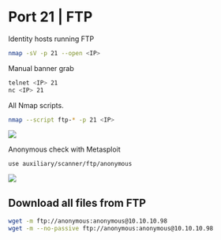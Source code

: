 # Port 21 | FTP

Identity hosts running FTP

```bash
nmap -sV -p 21 --open <IP>
```

Manual banner grab

```bash
telnet <IP> 21
nc <IP> 21 
```

All Nmap scripts.

```bash
nmap --script ftp-* -p 21 <IP>
```

![](<../../.gitbook/assets/image (2072) (1) (1) (1) (1) (1).png>)

Anonymous check with Metasploit

```
use auxiliary/scanner/ftp/anonymous
```

![](<../../.gitbook/assets/image (2051) (1) (1) (1) (1).png>)

## Download all files from FTP

```bash
wget -m ftp://anonymous:anonymous@10.10.10.98
wget -m --no-passive ftp://anonymous:anonymous@10.10.10.98
```
